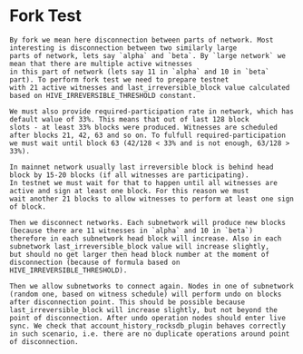 # Fork Test

    By fork we mean here disconnection between parts of network. Most interesting is disconnection between two similarly large
    parts of network, lets say `alpha` and `beta`. By `large network` we mean that there are multiple active witnesses
    in this part of network (lets say 11 in `alpha` and 10 in `beta` part). To perform fork test we need to prepare testnet
    with 21 active witnesses and last_irreversible_block value calculated based on HIVE_IRREVERSIBLE_THRESHOLD constant.

    We must also provide required-participation rate in network, which has default walue of 33%. This means that out of last 128 block
    slots - at least 33% blocks were produced. Witnesses are scheduled after blocks 21, 42, 63 and so on. To fulfull required-participation
    we must wait until block 63 (42/128 < 33% and is not enough, 63/128 > 33%).

    In mainnet network usually last irreversible block is behind head block by 15-20 blocks (if all witnesses are participating).
    In testnet we must wait for that to happen until all witnesses are active and sign at least one block. For this reason we must
    wait another 21 blocks to allow witnesses to perform at least one sign of block.

    Then we disconnect networks. Each subnetwork will produce new blocks (because there are 11 witnesses in `alpha` and 10 in `beta`)
    therefore in each subnetwork head block will increase. Also in each subnetwork last_irreversible_block value will increase slightly,
    but should no get larger then head block number at the moment of disconnection (because of formula based on HIVE_IRREVERSIBLE_THRESHOLD).

    Then we allow subnetworks to connect again. Nodes in one of subnetwork (random one, based on witness schedule) will perform undo on blocks
    after disconnection point. This should be possible because last_irreversible_block will increase slightly, but not beyond the
    point of disconnection. After undo operation nodes should enter live sync. We check that account_history_rocksdb_plugin behaves correctly
    in such scenario, i.e. there are no duplicate operations around point of disconnection.
